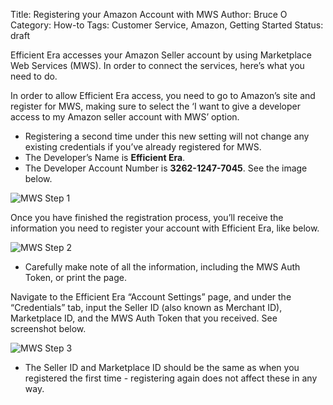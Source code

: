 Title: Registering your Amazon Account with MWS
Author: Bruce O
Category: How-to
Tags: Customer Service, Amazon, Getting Started
Status: draft

Efficient Era accesses your Amazon Seller account by using Marketplace Web Services (MWS). In order to connect the services, here’s what you need to do. 

In order to allow Efficient Era access, you need to go to Amazon’s site and register for MWS, making sure to select the ‘I want to give a developer access to my Amazon seller account with MWS’ option.
* Registering a second time under this new setting will not change any existing credentials if you’ve already registered for MWS. 
* The Developer’s Name is **Efficient Era**. 
* The Developer Account Number is **3262-1247-7045**. See the image below.

![MWS Step 1](http://puu.sh/jbr64/3f05874178.jpg "MWS Step 1")

Once you have finished the registration process, you’ll receive the information you need to register your account with Efficient Era, like below.

![MWS Step 2](http://puu.sh/jAoq2/5df7370a42.jpg "MWS Step 2")

* Carefully make note of all the information, including the MWS Auth Token, or print the page.

Navigate to the Efficient Era “Account Settings” page, and under the “Credentials” tab, input the Seller ID (also known as Merchant ID), Marketplace ID, and the MWS Auth Token that you received. See screenshot below.

![MWS Step 3](http://puu.sh/jAlpO/a52e8d28d9.png "MWS Step 3")

* The Seller ID and Marketplace ID should be the same as when you registered the first time - registering again does not affect these in any way.
